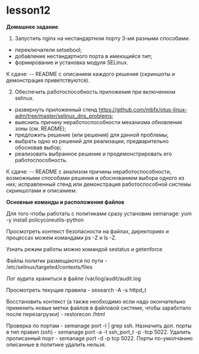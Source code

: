 # lesson12

**Домашнее задание**

1. Запустить nginx на нестандартном порту 3-мя разными способами:
  - переключатели setsebool;
  - добавление нестандартного порта в имеющийся тип;
  - формирование и установка модуля SELinux.

К сдаче:
 -- README с описанием каждого решения (скриншоты и демонстрация приветствуются).
 
2. Обеспечить работоспособность приложения при включенном selinux.
  - развернуть приложенный стенд https://github.com/mbfx/otus-linux-adm/tree/master/selinux_dns_problems;
  - выяснить причину неработоспособности механизма обновления зоны (см. README);
  - предложить решение (или решения) для данной проблемы;
  - выбрать одно из решений для реализации, предварительно обосновав выбор;
  - реализовать выбранное решение и продемонстрировать его работоспособность.

К сдаче:
 -- README с анализом причины неработоспособности, возможными способами решения и обоснованием выбора одного из них;
исправленный стенд или демонстрация работоспособной системы скриншотами и описанием.

**Основные команды и расположения файлов**

Для того чтобы работать с политиками сразу установим semanage: yum -y install policycoreutils-python

Просмотреть контекст безопасности на файлах, директориях и процессах можем командами ps -Z и ls -Z.

Узнать режим работы можно командой sestatus и getenforce

Файлы политик размещаются по пути - /etc/selinux/targeted/contexts/files

Лог аудита храниться в файле /var/log/audit/audit.log

Просмотреть текущие правила - sesearch -A -s httpd_t

Восстановить контекст (а также необходимо если надо окончательно применить новые метки файлов в файловой системе, чтобы заработало после перезагрузки) - restorecon /html

Проверка по портам - semanage port -l | grep ssh. Назначить доп. порты в тип правил (ssh) - semanage port -a -t ssh_port_t -p -tcp 5022. Удалить прописанный порт - semanage port -d -p tcp 5022. Порты по-умолчанию описанные в политике удалить нельзя.


















